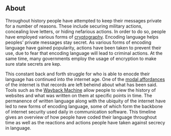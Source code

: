 ## About

Throughout history people have attempted to keep their messages private for a number of reasons. These include securing military actions, concealing love letters, or hiding nefarious actions. In order to do so, people have employed various forms of [cryptography](http://LanguageAndTheInternet.github.io/terms/Cryptography.html). Encoding language helps peoples' private messages stay secret. As various forms of encoding language have gained popularity, actions have been taken to prevent their use, due to fear that encoding language will lead to criminal actions. At the same time, many governments employ the usage of encryption to make sure state secrets are kep.

This constant back and forth struggle for who is able to enocde their language has continued into the internet age. One of the [modal affordances](http://LanguageAndTheInternet.github.io/terms/Modal_Affordance.html) of the internet is that records are left beheind about what has been said. Tools such as the [Wayback Machine](http://archive.org/web/) allow people to view the history of websites and what was written on them at specific points in time. The permanence of written language along with the ubiquity of the internet have led to new forms of encoding language, some of which form the backbone of internet security used daily in communication software. This timeline gives an overview of how people have coded their language throughout time as well as the reactions and actions people have taken against secrecy in language.
